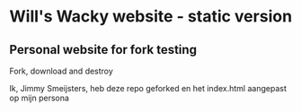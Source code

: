 # Will's Wacky website - static version
## Personal website for fork testing

Fork, download and destroy

Ik, Jimmy Smeijsters, heb deze repo geforked en het index.html aangepast op mijn persona
